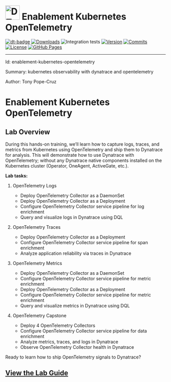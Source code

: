 # <img src="https://cdn.bfldr.com/B686QPH3/at/w5hnjzb32k5wcrcxnwcx4ckg/Dynatrace_signet_RGB_HTML.svg?auto=webp&format=pngg" alt="DT logo" width="45"> Enablement Kubernetes OpenTelemetry
[![dt-badge](https://img.shields.io/badge/powered_by-DT_enablement-8A2BE2?logo=dynatrace)](https://dynatrace-wwse.github.io/codespaces-framework/)
[![Downloads](https://img.shields.io/docker/pulls/shinojosa/dt-enablement?logo=docker)](https://hub.docker.com/r/shinojosa/dt-enablement)
![Integration tests](https://github.com/dynatrace-wwse/enablement-kubernetes-opentelemetry/actions/workflows/integration-tests.yaml/badge.svg)
[![Version](https://img.shields.io/github/v/release/dynatrace-wwse/enablement-kubernetes-opentelemetry?color=blueviolet)](https://github.com/dynatrace-wwse/enablement-kubernetes-opentelemetry/releases)
[![Commits](https://img.shields.io/github/commits-since/dynatrace-wwse/enablement-kubernetes-opentelemetry/latest?color=ff69b4&include_prereleases)](https://github.com/dynatrace-wwse/enablement-kubernetes-opentelemetry/graphs/commit-activity)
[![License](https://img.shields.io/badge/License-Apache_2.0-blue.svg?color=green)](https://github.com/dynatrace-wwse/enablement-kubernetes-opentelemetry/blob/main/LICENSE)
[![GitHub Pages](https://img.shields.io/badge/GitHub%20Pages-Live-green)](https://dynatrace-wwse.github.io/enablement-kubernetes-opentelemetry/)

___

Id: enablement-kubernetes-opentelemetry

Summary: kubernetes observability with dynatrace and opentelemetry

Author: Tony Pope-Cruz

# Enablement Kubernetes OpenTelemetry

## Lab Overview

During this hands-on training, we’ll learn how to capture logs, traces, and metrics from Kubernetes using OpenTelemetry and ship them to Dynatrace for analysis.  This will demonstrate how to use Dynatrace with OpenTelemetry; without any Dynatrace native components installed on the Kubernetes cluster (Operator, OneAgent, ActiveGate, etc.).

**Lab tasks:**

1. OpenTelemetry Logs

    - Deploy OpenTelemetry Collector as a DaemonSet
    - Deploy OpenTelemetry Collector as a Deployment
    - Configure OpenTelemetry Collector service pipeline for log enrichment
    - Query and visualize logs in Dynatrace using DQL

2. OpenTelemetry Traces

    - Deploy OpenTelemetry Collector as a Deployment
    - Configure OpenTelemetry Collector service pipeline for span enrichment
    - Analyze application reliability via traces in Dynatrace

3. OpenTelemetry Metrics

    - Deploy OpenTelemetry Collector as a DaemonSet
    - Configure OpenTelemetry Collector service pipeline for metric enrichment
    - Deploy OpenTelemetry Collector as a Deployment
    - Configure OpenTelemetry Collector service pipeline for metric enrichment
    - Query and visualize metrics in Dynatrace using DQL

4. OpenTelemetry Capstone

    - Deploy 4 OpenTelemetry Collectors
    - Configure OpenTelemetry Collector service pipeline for data enrichment
    - Analyze metrics, traces, and logs in Dynatrace
    - Observe OpenTelemetry Collector health in Dynatrace

Ready to learn how to ship OpenTelemetry signals to Dynatrace?

## [View the Lab Guide](https://dynatrace-wwse.github.io/enablement-kubernetes-opentelemetry)